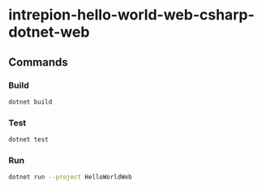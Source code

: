 # intrepion-hello-world-web-csharp-dotnet-web

## Commands

### Build

```bash
dotnet build
```

### Test

```bash
dotnet test
```

### Run

```bash
dotnet run --project HelloWorldWeb
```
